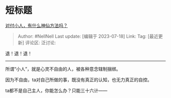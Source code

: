 # 短标题
[对付小人，有什么神仙方法吗？](https://www.zhihu.com/question/526491122/answer/3123436587)

> Author: #NellNell
> Last update: [编辑于 2023-07-18]
> Link:
> Tag: [最近更新]
> 评论区:
> 泛讨论:

退！退！退！

--------------------

所谓“小人”，就是心灵不自由的人，被各种意念辖制捆绑。

因为不自由，ta对自己所做的事，既没有真正的认知，也无力真正的自控。

ta都不是自己主人，你能怎么办？只能三十六计——